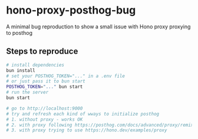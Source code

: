 # hono-proxy-posthog-bug

A minimal bug reproduction to show a small issue with Hono proxy proxying to
posthog

## Steps to reproduce

```bash
# install dependencies
bun install
# set your POSTHOG_TOKEN="..." in a .env file
# or just pass it to bun start
POSTHOG_TOKEN="..." bun start
# run the server
bun start

# go to http://localhost:9000
# try and refresh each kind of wways to initialize posthog
# 1. without proxy - works OK
# 2. with proxy following https://posthog.com/docs/advanced/proxy/remix
# 3. with proxy trying to use https://hono.dev/examples/proxy
```
